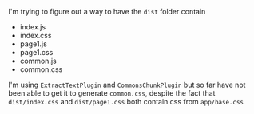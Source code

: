 I'm trying to figure out a way to have the `dist` folder contain

 - index.js
 - index.css
 - page1.js
 - page1.css
 - common.js
 - common.css

I'm using `ExtractTextPlugin` and `CommonsChunkPlugin` but so far have not been able to get it to generate `common.css`, despite the fact that `dist/index.css` and `dist/page1.css` both contain css from `app/base.css`
